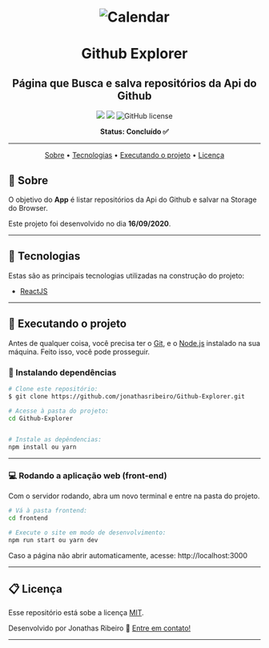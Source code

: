 <!-- banner -->
<h1 align="center">
  <img alt="Calendar" title="Calendar" src="./github/Tela.gif">
</h1>

<!-- título -->
<h1 align="center">
  Github Explorer
</h1>

<!-- descrição -->
<h2 align="center">
  Página que Busca e salva repositórios da Api do Github
</h2>

<p align="center">
  <img src="https://img.shields.io/github/repo-size/jonathasribeiro/Github-Explorer"/>
  <image src="https://img.shields.io/github/last-commit/jonathasribeiro/Github-Explorer"/>
  <img alt="GitHub license" src="https://img.shields.io/github/license/jonathasribeiro/Github-Explorer">
</p>

<!-- status -->
<p align="center"><b>Status: Concluído ✅</b></p>

---

<!-- index -->
<p align="center">
  <a href="#-sobre">Sobre</a> •
  <a href="#-tecnologias">Tecnologias</a> •
  <a href="#-executando-o-projeto">Executando o projeto</a> •
  <a href="#-licença">Licença</a>
</p>

## 📄 Sobre

O objetivo do **App** é listar repositórios da Api do Github e salvar na Storage do Browser.

Este projeto foi desenvolvido no dia **16/09/2020**.

---

## 🔨 Tecnologias

Estas são as principais tecnologias utilizadas na construção do projeto:

- [ReactJS](https://reactjs.org/)

---

## 🚀 Executando o projeto

Antes de qualquer coisa, você precisa ter  o [Git](https://git-scm.com), e o [Node.js](https://nodejs.org/en/) instalado na sua máquina. Feito isso, você pode prosseguir.

### 📂 Instalando dependências

```bash
# Clone este repositório:
$ git clone https://github.com/jonathasribeiro/Github-Explorer.git

# Acesse à pasta do projeto:
cd Github-Explorer


# Instale as depêndencias:
npm install ou yarn
```

---


### 💻 Rodando a aplicação web (front-end)

Com o servidor rodando, abra um novo terminal e entre na pasta do projeto.

```bash
# Vá à pasta frontend:
cd frontend

# Execute o site em modo de desenvolvimento:
npm run start ou yarn dev
```
Caso a página não abrir automaticamente, acesse: http://localhost:3000

---


## 📋 Licença

Esse repositório está sobe a licença [MIT](https://github.com/jonathasribeiro/Github-Explorer/blob/master/LICENSE).

Desenvolvido por Jonathas Ribeiro 🚀 [Entre em contato!](https://www.linkedin.com/in/jonathasribeiro151)

---
